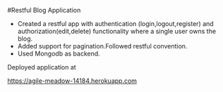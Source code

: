 #Restful Blog Application

* Created a restful app with authentication (login,logout,register) and authorization(edit,delete) functionality where a single user owns the blog.
* Added support for pagination.Followed restful convention.
* Used Mongodb as backend.

Deployed application at

https://agile-meadow-14184.herokuapp.com